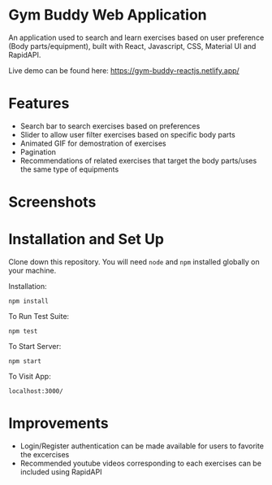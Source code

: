 # Gym Buddy Web Application

An application used to search and learn exercises based on user preference (Body parts/equipment), built with React, Javascript, CSS, Material UI and RapidAPI.

Live demo can be found here: https://gym-buddy-reactjs.netlify.app/

# Features
* Search bar to search exercises based on preferences
* Slider to allow user filter exercises based on specific body parts
* Animated GIF for demostration of exercises
* Pagination 
* Recommendations of related exercises that target the body parts/uses the same type of equipments

# Screenshots

# Installation and Set Up
Clone down this repository. You will need `node` and `npm` installed globally on your machine.

Installation:

`npm install`  

To Run Test Suite:  

`npm test`  

To Start Server:

`npm start`  

To Visit App:

`localhost:3000/`  

# Improvements
* Login/Register authentication can be made available for users to favorite the excercises
* Recommended youtube videos corresponding to each exercises can be included using RapidAPI
